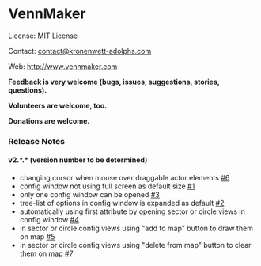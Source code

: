 # VennMaker

License: MIT License

Contact: contact@kronenwett-adolphs.com

Web: http://www.vennmaker.com

**Feedback is very welcome (bugs, issues, suggestions, stories, questions).**

**Volunteers are welcome, too.**

**Donations are welcome.**


### Release Notes

#### v2.\*.\* (version number to be determined)

* changing cursor when mouse over draggable actor elements [#6](https://github.com/VennMaker/vennmaker-source/pull/6)
* config window not using full screen as default size [#1](https://github.com/VennMaker/vennmaker-source/pull/1)
* only one config window can be opened [#3](https://github.com/VennMaker/vennmaker-source/pull/3)
* tree-list of options in config window is expanded as default [#2](https://github.com/VennMaker/vennmaker-source/pull/2)
* automatically using first attribute by opening sector or circle views in config window [#4](https://github.com/VennMaker/vennmaker-source/pull/4)
* in sector or circle config views using "add to map" button to draw them on map [#5](https://github.com/VennMaker/vennmaker-source/pull/5)
* in sector or circle config views using "delete from map" button to clear them on map [#7](https://github.com/VennMaker/vennmaker-source/pull/7)
